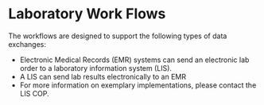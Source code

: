 # Laboratory Work Flows

The workflows are designed to support the following types of data exchanges:

* Electronic Medical Records (EMR) systems can send an electronic lab order to a laboratory information system (LIS).
* A LIS can send lab results electronically to an EMR&#x20;
* For more information on exemplary implementations, please contact the LIS COP.
